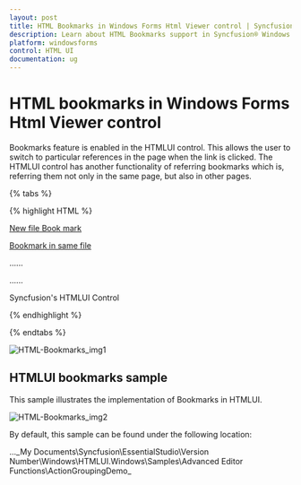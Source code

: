 ```yaml
---
layout: post
title: HTML Bookmarks in Windows Forms Html Viewer control | Syncfusion®
description: Learn about HTML Bookmarks support in Syncfusion® Windows Forms Html Viewer (HTMLUI) control and more details.
platform: windowsforms
control: HTML UI
documentation: ug
---
```


#  HTML bookmarks in Windows Forms Html Viewer control

Bookmarks feature is enabled in the HTMLUI control. This allows the user to switch to particular references in the page when the link is clicked. The HTMLUI control has another functionality of referring bookmarks which is, referring them not only in the same page, but also in other pages.

{% tabs %}

{% highlight HTML %}

<html>

<body>

<a href="Newfile.htm#bookmark"> New file Book mark </a>

<a href="#bookmark"> Bookmark in same file </a>

......

......

<div id="bookmark"> Syncfusion's HTMLUI Control </div>

</body>

</html>

{% endhighlight %}

{% endtabs %}

![HTML-Bookmarks_img1](HTML-Bookmarks_images/HTML-Bookmarks_img1.png)



## HTMLUI bookmarks sample

This sample illustrates the implementation of Bookmarks in HTMLUI.



![HTML-Bookmarks_img2](HTML-Bookmarks_images/HTML-Bookmarks_img2.jpeg)





By default, this sample can be found under the following location:

...\_My Documents\Syncfusion\EssentialStudio\Version Number\Windows\HTMLUI.Windows\Samples\Advanced Editor Functions\ActionGroupingDemo_




